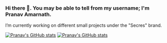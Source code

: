 ### Hi there 👋. You may be able to tell from my username; I'm Pranav Amarnath.

I’m currently working on different small projects under the "Secres" brand.

[![Pranav's GitHub stats](https://github-readme-stats.vercel.app/api?username=PranavAmarnath&show_icons=true&count_private=true&bg_color=20,FFA500,FF7F50,FF6347)](https://github.com/anuraghazra/github-readme-stats)
[![Pranav's GitHub stats](https://github-readme-stats.vercel.app/api/top-langs/?username=PranavAmarnath&langs_count=3&bg_color=20,FFA500,FF7F50,FF6347)](https://github.com/anuraghazra/github-readme-stats)


<!--
**PranavAmarnath/PranavAmarnath** is a ✨ _special_ ✨ repository because its `README.md` (this file) appears on your GitHub profile.

Here are some ideas to get you started:

- 🔭 I’m currently working on different small projects under the "Secres" brand.
- 🌱 I’m currently learning Android (Mobile)
- 💬 Ask me about Java, AWT/Swing/JavaFX (Desktop), Vaadin Flow (Web)
- 😄 Pronouns: he/him/his
- ⚡ Fun fact: I have no idea when/where I came up with the "Secres" brand, but I've used it ever since. It is not an acronym.

-->
